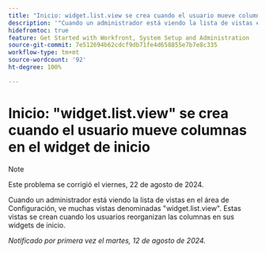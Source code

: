 ```yaml
---
title: "Inicio: widget.list.view se crea cuando el usuario mueve columnas en el widget de inicio"
description: '"Cuando un administrador está viendo la lista de vistas en el área de Configuración, ve muchas vistas llamadas widget.list.view. Estas vistas se crean cuando los usuarios reorganizan las columnas en sus widgets de inicio".'
hidefromtoc: true
feature: Get Started with Workfront, System Setup and Administration
source-git-commit: 7e512694b62cdcf9db71fe4d658855e7b7e8c335
workflow-type: tm+mt
source-wordcount: '92'
ht-degree: 100%

---
```



# Inicio: &quot;widget.list.view&quot; se crea cuando el usuario mueve columnas en el widget de inicio

>[!NOTE]
>
>Este problema se corrigió el viernes, 22 de agosto de 2024.

Cuando un administrador está viendo la lista de vistas en el área de Configuración, ve muchas vistas denominadas &quot;widget.list.view&quot;. Estas vistas se crean cuando los usuarios reorganizan las columnas en sus widgets de inicio.

_Notificado por primera vez el martes, 12 de agosto de 2024._
